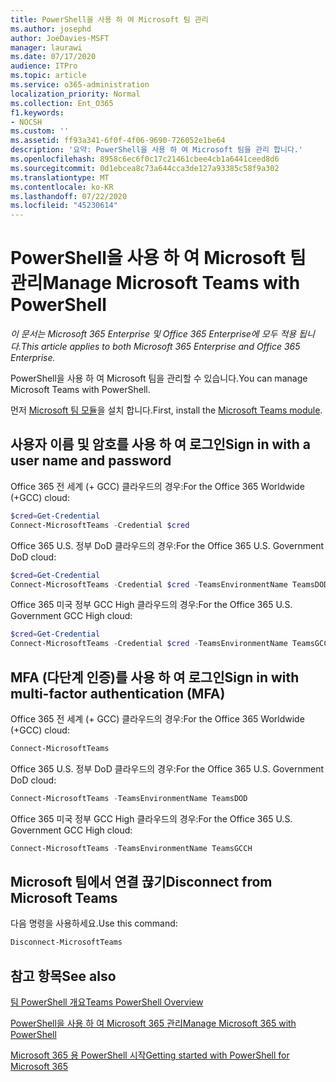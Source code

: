 ```yaml
---
title: PowerShell을 사용 하 여 Microsoft 팀 관리
ms.author: josephd
author: JoeDavies-MSFT
manager: laurawi
ms.date: 07/17/2020
audience: ITPro
ms.topic: article
ms.service: o365-administration
localization_priority: Normal
ms.collection: Ent_O365
f1.keywords:
- NOCSH
ms.custom: ''
ms.assetid: ff93a341-6f0f-4f06-9690-726052e1be64
description: '요약: PowerShell을 사용 하 여 Microsoft 팀을 관리 합니다.'
ms.openlocfilehash: 8958c6ec6f0c17c21461cbee4cb1a6441ceed8d6
ms.sourcegitcommit: 0d1ebcea8c73a644cca3de127a93385c58f9a302
ms.translationtype: MT
ms.contentlocale: ko-KR
ms.lasthandoff: 07/22/2020
ms.locfileid: "45230614"
---
```

# <a name="manage-microsoft-teams-with-powershell"></a><span data-ttu-id="6a050-103">PowerShell을 사용 하 여 Microsoft 팀 관리</span><span class="sxs-lookup"><span data-stu-id="6a050-103">Manage Microsoft Teams with PowerShell</span></span>

<span data-ttu-id="6a050-104">*이 문서는 Microsoft 365 Enterprise 및 Office 365 Enterprise에 모두 적용 됩니다.*</span><span class="sxs-lookup"><span data-stu-id="6a050-104">*This article applies to both Microsoft 365 Enterprise and Office 365 Enterprise.*</span></span>

<span data-ttu-id="6a050-105">PowerShell을 사용 하 여 Microsoft 팀을 관리할 수 있습니다.</span><span class="sxs-lookup"><span data-stu-id="6a050-105">You can manage Microsoft Teams with PowerShell.</span></span>
  
<span data-ttu-id="6a050-106">먼저 [Microsoft 팀 모듈](https://www.powershellgallery.com/packages/MicrosoftTeams/)을 설치 합니다.</span><span class="sxs-lookup"><span data-stu-id="6a050-106">First, install the [Microsoft Teams module](https://www.powershellgallery.com/packages/MicrosoftTeams/).</span></span>
    
## <a name="sign-in-with-a-user-name-and-password"></a><span data-ttu-id="6a050-107">사용자 이름 및 암호를 사용 하 여 로그인</span><span class="sxs-lookup"><span data-stu-id="6a050-107">Sign in with a user name and password</span></span>

<span data-ttu-id="6a050-108">Office 365 전 세계 (+ GCC) 클라우드의 경우:</span><span class="sxs-lookup"><span data-stu-id="6a050-108">For the Office 365 Worldwide (+GCC) cloud:</span></span>

```powershell
$cred=Get-Credential
Connect-MicrosoftTeams -Credential $cred
```

<span data-ttu-id="6a050-109">Office 365 U.S. 정부 DoD 클라우드의 경우:</span><span class="sxs-lookup"><span data-stu-id="6a050-109">For the Office 365 U.S. Government DoD cloud:</span></span> 

```powershell
$cred=Get-Credential
Connect-MicrosoftTeams -Credential $cred -TeamsEnvironmentName TeamsDOD
```

<span data-ttu-id="6a050-110">Office 365 미국 정부 GCC High 클라우드의 경우:</span><span class="sxs-lookup"><span data-stu-id="6a050-110">For the Office 365 U.S. Government GCC High cloud:</span></span>

```powershell
$cred=Get-Credential
Connect-MicrosoftTeams -Credential $cred -TeamsEnvironmentName TeamsGCCH
```

## <a name="sign-in-with-multi-factor-authentication-mfa"></a><span data-ttu-id="6a050-111">MFA (다단계 인증)를 사용 하 여 로그인</span><span class="sxs-lookup"><span data-stu-id="6a050-111">Sign in with multi-factor authentication (MFA)</span></span>

<span data-ttu-id="6a050-112">Office 365 전 세계 (+ GCC) 클라우드의 경우:</span><span class="sxs-lookup"><span data-stu-id="6a050-112">For the Office 365 Worldwide (+GCC) cloud:</span></span>

```powershell
Connect-MicrosoftTeams
```

<span data-ttu-id="6a050-113">Office 365 U.S. 정부 DoD 클라우드의 경우:</span><span class="sxs-lookup"><span data-stu-id="6a050-113">For the Office 365 U.S. Government DoD cloud:</span></span> 

```powershell
Connect-MicrosoftTeams -TeamsEnvironmentName TeamsDOD
```

<span data-ttu-id="6a050-114">Office 365 미국 정부 GCC High 클라우드의 경우:</span><span class="sxs-lookup"><span data-stu-id="6a050-114">For the Office 365 U.S. Government GCC High cloud:</span></span>

```powershell
Connect-MicrosoftTeams -TeamsEnvironmentName TeamsGCCH
```

## <a name="disconnect-from-microsoft-teams"></a><span data-ttu-id="6a050-115">Microsoft 팀에서 연결 끊기</span><span class="sxs-lookup"><span data-stu-id="6a050-115">Disconnect from Microsoft Teams</span></span>

<span data-ttu-id="6a050-116">다음 명령을 사용하세요.</span><span class="sxs-lookup"><span data-stu-id="6a050-116">Use this command:</span></span>

```powershell
Disconnect-MicrosoftTeams
```


## <a name="see-also"></a><span data-ttu-id="6a050-117">참고 항목</span><span class="sxs-lookup"><span data-stu-id="6a050-117">See also</span></span>

[<span data-ttu-id="6a050-118">팀 PowerShell 개요</span><span class="sxs-lookup"><span data-stu-id="6a050-118">Teams PowerShell Overview</span></span>](https://docs.microsoft.com/microsoftteams/teams-powershell-overview)
  
[<span data-ttu-id="6a050-119">PowerShell을 사용 하 여 Microsoft 365 관리</span><span class="sxs-lookup"><span data-stu-id="6a050-119">Manage Microsoft 365 with PowerShell</span></span>](manage-office-365-with-office-365-powershell.md)
  
[<span data-ttu-id="6a050-120">Microsoft 365 용 PowerShell 시작</span><span class="sxs-lookup"><span data-stu-id="6a050-120">Getting started with PowerShell for Microsoft 365</span></span>](getting-started-with-office-365-powershell.md)

